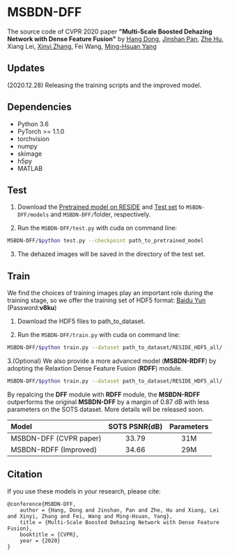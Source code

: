 # MSBDN-DFF
The source code of CVPR 2020 paper **"Multi-Scale Boosted Dehazing Network with Dense Feature Fusion"** by  [Hang Dong](https://sites.google.com/view/hdong/%E9%A6%96%E9%A1%B5), [Jinshan Pan](https://jspan.github.io/), [Zhe Hu](https://zjuela.github.io/), Xiang Lei, [Xinyi Zhang](http://xinyizhang.tech), Fei Wang, [Ming-Hsuan Yang](http://faculty.ucmerced.edu/mhyang/)
## Updates
(2020.12.28) Releasing the training scripts and the improved model.

## Dependencies
* Python 3.6
* PyTorch >= 1.1.0
* torchvision
* numpy
* skimage
* h5py
* MATLAB

## Test
1. Download the [Pretrained model on RESIDE](https://drive.google.com/open?id=1da13IOlJ3FQfH6Duj_u1exmZzgXPaYXe) and
[Test set](https://drive.google.com/open?id=1qZlnJN4ybjunc2BGh6kjOUfFdVxuNS-P) to  ``MSBDN-DFF/models`` and ``MSBDN-DFF/``folder, respectively.

2. Run the ``MSBDN-DFF/test.py`` with cuda on command line: 
```bash
MSBDN-DFF/$python test.py --checkpoint path_to_pretrained_model
```

3. The dehazed images will be saved in the directory of the test set.

## Train
We find the choices of training images play an important role during the training stage, so we offer the training set of HDF5 format: [Baidu Yun](https://pan.baidu.com/s/1NqAaec3MFwFU9ZM2lfR_4w) (Password:**v8ku**)

1. Download the HDF5 files to path_to_dataset.

2. Run the ``MSBDN-DFF/train.py`` with cuda on command line: 
```bash
MSBDN-DFF/$python train.py --dataset path_to_dataset/RESIDE_HDF5_all/ --lr 1e-4 --batchSize 16 --model MSBDN-DFF-v1-1 --name MSBDN-DFF
```

3.(Optional) We also provide a more advanced model (**MSBDN-RDFF**) by adopting the Relaxtion Dense Feature Fusion (**RDFF**) module. 
```bash
MSBDN-DFF/$python train.py --dataset path_to_dataset/RESIDE_HDF5_all/ --lr 1e-4 --batchSize 16 --model MSBDN-RDFF --name MSBDN-RDFF
```

By repalcing the **DFF** module with **RDFF** module, the **MSBDN-RDFF** outperforms the original **MSBDN-DFF** by a margin of 0.87 dB with less parameters on the SOTS dataset. More details will be released soon.

| Model | SOTS PSNR(dB) | Parameters |
|  :-----  |  :-----:  | :-----:  |
|  MSBDN-DFF (CVPR paper)    |  33.79  | 31M  |
|  MSBDN-RDFF (Improved)  |  34.66  | 29M  |


## Citation

If you use these models in your research, please cite:

	@conference{MSBDN-DFF,
		author = {Hang, Dong and Jinshan, Pan and Zhe, Hu and Xiang, Lei and Xinyi, Zhang and Fei, Wang and Ming-Hsuan, Yang},
		title = {Multi-Scale Boosted Dehazing Network with Dense Feature Fusion},
		booktitle = {CVPR},
		year = {2020}
	}
